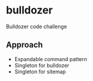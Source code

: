 # bulldozer
Bulldozer code challenge

## Approach

* Expandable command pattern
* Singleton for bulldozer
* Singleton for sitemap

